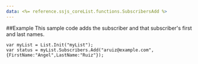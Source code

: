 ```yaml
---
data: <%= reference.ssjs_coreList.functions.SubscribersAdd %>
---
```


##Example
This sample code adds the subscriber and that subscriber's first and last names.
```
var myList = List.Init("myList");
var status = myList.Subscribers.Add("aruiz@example.com",{FirstName:"Angel",LastName:"Ruiz"});
```
